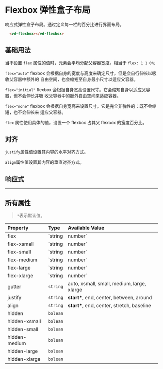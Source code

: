 # Flexbox 弹性盒子布局

响应式弹性盒子布局。通过定义每一栏的百分比进行界面布局。

```html
  <vd-flexbox></vd-flexbox>
```

## 基础用法

当不设置 `flex` 属性的值时，元素会平均分配父容器宽度。相当于 `flex: 1 1 0%;`

`flex="auto"` flexbox 会根据自身的宽度与高度来确定尺寸，但是会自行伸长以吸收父容器中额外的
自由空间，也会缩短至自身最小尺寸以适应父容器。

`flex="initial"` flexbox 会根据自身宽高设置尺寸。它会缩短自身以适应父容器，但不会伸长并吸
收父容器中的额外自由空间来适应容器。

`flex="none"` flexbox 会根据自身宽高来设置尺寸。它是完全非弹性的：既不会缩短，也不会伸长来
适应父容器。

<example-board :component="FlexboxPreset" :source="FlexboxPresetSource"></example-board>

`flex` 属性使用具体的值，设置一个 flexbox 占其父 flexbox 的宽度百分比。

<example-board :component="FlexboxBasic" :source="FlexboxBasicSource"></example-board>

## 对齐

`justify`属性值设置其内容的水平对齐方式。

<example-board :component="FlexboxJustify" :source="FlexboxJustifySource"></example-board>

`align`属性值设置其内容的垂直对齐方式。

<example-board :component="FlexboxAlign" :source="FlexboxAlignSource"></example-board>

## 响应式

<example-board :component="FlexboxResponsive" :source="FlexboxResponsiveSource"></example-board>

---

## 所有属性

> `*`表示默认值。

| Property      | Type            | Available Value                                                      |
| :------------ | :-------------- | :------------------------------------------------------------------- |
| flex          | `string|number` | **auto\***, initial<template v-for="i in 20">, {{i \* 5}}</template> |
| flex-xsmall   | `string|number` |                                                                      |
| flex-small    | `string|number` |                                                                      |
| flex-medium   | `string|number` |                                                                      |
| flex-large    | `string|number` |                                                                      |
| flex-xlarge   | `string|number` |                                                                      |
| gutter        | `string`        | auto, xsmall, small, medium, large, xlarge                           |
| justify       | `string`        | **start\***, end, center, between, around                            |
| align         | `string`        | **start\***, end, center, stretch, baseline                          |
| hidden        | `bolean`        |                                                                      |
| hidden-xsmall | `bolean`        |                                                                      |
| hidden-small  | `bolean`        |                                                                      |
| hidden-medium | `bolean`        |                                                                      |
| hidden-large  | `bolean`        |                                                                      |
| hidden-xlarge | `bolean`        |                                                                      |

<script>
import FlexboxBasic from 'docs/examples/layout/FlexboxBasic';
import FlexboxBasicSource from 'docs/examples/layout/FlexboxBasic.txt';
import FlexboxPreset from 'docs/examples/layout/FlexboxPreset';
import FlexboxPresetSource from 'docs/examples/layout/FlexboxPreset.txt';
import FlexboxJustify from 'docs/examples/layout/FlexboxJustify';
import FlexboxJustifySource from 'docs/examples/layout/FlexboxJustify.txt';
import FlexboxAlign from 'docs/examples/layout/FlexboxAlign';
import FlexboxAlignSource from 'docs/examples/layout/FlexboxAlign.txt';
import FlexboxResponsive from 'docs/examples/layout/FlexboxResponsive';
import FlexboxResponsiveSource from 'docs/examples/layout/FlexboxResponsive.txt';

export default {
  data() {
    return {
      FlexboxBasic,
      FlexboxBasicSource,
      FlexboxPreset,
      FlexboxPresetSource,
      FlexboxJustify,
      FlexboxJustifySource,
      FlexboxAlign,
      FlexboxAlignSource,
      FlexboxResponsive,
      FlexboxResponsiveSource,
    }
  }
}
</script>
